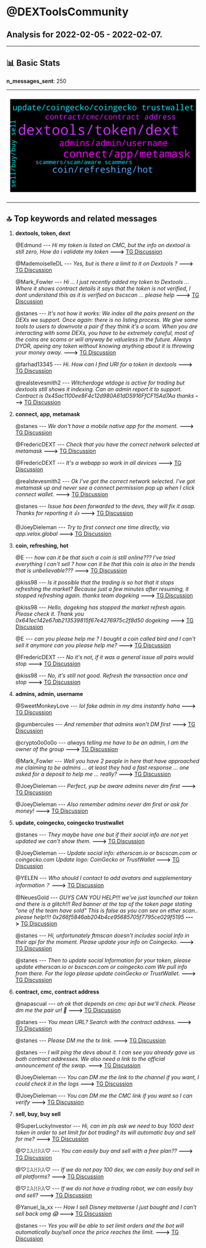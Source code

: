 # **@DEXToolsCommunity**
 ## Analysis for **2022-02-05** - **2022-02-07**.

---

## 📊 **Basic Stats**

**n_messages_sent**: 250

---
![wordcloud](DEXToolsCommunity_2Days_wordcloud.png)

---


## 🔝 **Top keywords and related messages**

1. **dextools, token, dext**

    @Edmund --- *Hi my token is listed on CMC, but the info on dextool is still zero, How do i validate my token* **--->** [TG Discussion](https://t.me/DEXToolsCommunity/332315)

    @MademoiselleDL --- *Yes, but is there a limit to it on Dextools ?* **--->** [TG Discussion](https://t.me/DEXToolsCommunity/331162)

    @Mark_Fowler --- *Hi ... I just recently added my token to Dextools ... Where it shows contract details it says that the token is not verified, I dont understand this as it is verified on bscscan ... please help* **--->** [TG Discussion](https://t.me/DEXToolsCommunity/332207)

    @stanes --- *It's not how it works: We index all the pairs present on the DEXs we support. Once again: there is no listing process. We give some tools to users to downvote a pair if they think it's a scam. When you are interacting with some DEXs, you have to be extremely careful, most of the coins are scams or will anyway be valueless in the future.  Always DYOR, apeing any token without knowing anything about it is throwing your money away.* **--->** [TG Discussion](https://t.me/DEXToolsCommunity/331144)

    @farhad13345 --- *Hi. How can I find URI for a token in dextools* **--->** [TG Discussion](https://t.me/DEXToolsCommunity/332514)

    @realstevesmith2 --- *Witcherdoge wtdoge is active for trading but dextools still shows it indexing. Can an admin report it to support. Contract is 0x45ac1100ee8F4c12d980A61dD5916FfCF15Ad7Aa thanks* **--->** [TG Discussion](https://t.me/DEXToolsCommunity/332330)

2. **connect, app, metamask**

    @stanes --- *We don't have a mobile native app for the moment.* **--->** [TG Discussion](https://t.me/DEXToolsCommunity/332525)

    @FredericDEXT --- *Check that you have the correct network selected at metamask* **--->** [TG Discussion](https://t.me/DEXToolsCommunity/331361)

    @FredericDEXT --- *It's a webapp so work in all devices* **--->** [TG Discussion](https://t.me/DEXToolsCommunity/332308)

    @realstevesmith2 --- *Ok  I've got the correct network selected. I've got metamask up and never see a connect permission pop up when I click connect wallet.* **--->** [TG Discussion](https://t.me/DEXToolsCommunity/331364)

    @stanes --- *Issue has been forwarded to the devs, they will fix it asap. Thanks for reporting it 👍* **--->** [TG Discussion](https://t.me/DEXToolsCommunity/332283)

    @JoeyDieleman --- *Try to first connect one time directly, via app.velox.global* **--->** [TG Discussion](https://t.me/DEXToolsCommunity/331367)

3. **coin, refreshing, hot**

    @E --- *how can it be that such a coin is still online??? I've tried everything I can't sell ? how can it be that this coin is also in the trends that is unbelievable???* **--->** [TG Discussion](https://t.me/DEXToolsCommunity/331138)

    @kiss98 --- *Is it possible that the trading is so hot that it stops refreshing the market? Because just a few minutes after resuming, it stopped refreshing again. thanks team  dogeking* **--->** [TG Discussion](https://t.me/DEXToolsCommunity/332583)

    @kiss98 --- *Hello, dogeking has stopped the market refresh again. Please check it. Thank you    0x641ec142e67ab213539815f67e4276975c2f8d50    dogeking* **--->** [TG Discussion](https://t.me/DEXToolsCommunity/332580)

    @E --- *can you please help me ? I bought a coin called bird and I can't sell it anymore can you please help me?* **--->** [TG Discussion](https://t.me/DEXToolsCommunity/331133)

    @FredericDEXT --- *No it's not, if it was a general issue all pairs would stop* **--->** [TG Discussion](https://t.me/DEXToolsCommunity/332584)

    @kiss98 --- *No, it's still not good. Refresh the transaction once and stop* **--->** [TG Discussion](https://t.me/DEXToolsCommunity/332591)

4. **admins, admin, username**

    @SweetMonkeyLove --- *lol fake admin in my dms instantly haha* **--->** [TG Discussion](https://t.me/DEXToolsCommunity/331998)

    @gumbercules --- *And remember that admins won't DM first* **--->** [TG Discussion](https://t.me/DEXToolsCommunity/332301)

    @crypto0o0o0o --- *always telling me have to be an admin, I am the owner of the group* **--->** [TG Discussion](https://t.me/DEXToolsCommunity/331069)

    @Mark_Fowler --- *Well you have 2 people in here that have approached me claiming to be admins ... at least they had a fast response  ... one asked for a deposit to help me ... really?* **--->** [TG Discussion](https://t.me/DEXToolsCommunity/332215)

    @JoeyDieleman --- *Perfect, yup be aware admins never dm first* **--->** [TG Discussion](https://t.me/DEXToolsCommunity/332081)

    @JoeyDieleman --- *Also remember admins never dm first or ask for money!* **--->** [TG Discussion](https://t.me/DEXToolsCommunity/332070)

5. **update, coingecko, coingecko trustwallet**

    @stanes --- *They maybe have one but if their social info are not yet updated we can't show them.* **--->** [TG Discussion](https://t.me/DEXToolsCommunity/331934)

    @JoeyDieleman --- *Update social info:  etherscan.io or bscscan.com or coingecko.com  Update logo:  CoinGecko or TrustWallet* **--->** [TG Discussion](https://t.me/DEXToolsCommunity/331101)

    @YELEN --- *Who should I contact to add avatars and supplementary information？* **--->** [TG Discussion](https://t.me/DEXToolsCommunity/331480)

    @NeuesGold --- *GUYS CAN YOU HELP!!!  we've just launched our token and there is a glitch!!!  Red banner at the top of the token page stating "one of the team have sold" This is false as you can see on ether scan.. please help!!!!   0x266f5846ab204b4ce95685705f7795ce029f5195* **--->** [TG Discussion](https://t.me/DEXToolsCommunity/331332)

    @stanes --- *Hi, unfortunately ftmscan doesn't includes social info in their api for the moment. Please update your info on Coingecko.* **--->** [TG Discussion](https://t.me/DEXToolsCommunity/332549)

    @stanes --- *Then to update social Information for your token, please update etherscan.io or bscscan.com or coingecko.com  We pull info from there.    For the logo please update coinGecko or TrustWallet.* **--->** [TG Discussion](https://t.me/DEXToolsCommunity/331806)

6. **contract, cmc, contract address**

    @napascual --- *oh ok that depends on cmc api but we'll check. Please dm me the pair url 🙏* **--->** [TG Discussion](https://t.me/DEXToolsCommunity/331847)

    @stanes --- *You mean URL?  Search with the contract address.* **--->** [TG Discussion](https://t.me/DEXToolsCommunity/332515)

    @stanes --- *Please DM me the tx link.* **--->** [TG Discussion](https://t.me/DEXToolsCommunity/332198)

    @stanes --- *I will ping the devs about it. I can see you already gave us both contract addresses. We also need a link to the official announcement of the swap.* **--->** [TG Discussion](https://t.me/DEXToolsCommunity/331953)

    @JoeyDieleman --- *You can DM me the link to the channel if you want, I could check it in the logs* **--->** [TG Discussion](https://t.me/DEXToolsCommunity/331076)

    @JoeyDieleman --- *You can DM me the CMC link if you want so I can verify* **--->** [TG Discussion](https://t.me/DEXToolsCommunity/331088)

7. **sell, buy, buy sell**

    @SuperLuckyInvestor --- *Hi, can im pls ask we need to buy 1000 dext token in order to set limit for bot trading? its will automatic buy and sell for me?* **--->** [TG Discussion](https://t.me/DEXToolsCommunity/332110)

    @♡𝚉𝙰𝙷𝚁𝙰♡ --- *You can easily buy and sell with a free plan??* **--->** [TG Discussion](https://t.me/DEXToolsCommunity/331093)

    @♡𝚉𝙰𝙷𝚁𝙰♡ --- *If we do not pay 100 dex, we can easily buy and sell in all platforms?* **--->** [TG Discussion](https://t.me/DEXToolsCommunity/331090)

    @♡𝚉𝙰𝙷𝚁𝙰♡ --- *If we do not have a trading robot, we can easily buy and sell?* **--->** [TG Discussion](https://t.me/DEXToolsCommunity/331080)

    @Yanuel_la_xx --- *How I sell Disney metaverse I just bought and I can’t sell back omg 😱* **--->** [TG Discussion](https://t.me/DEXToolsCommunity/332427)

    @stanes --- *Yes you will be able to set limit orders and the bot will automatically buy/sell once the price reaches the limit.* **--->** [TG Discussion](https://t.me/DEXToolsCommunity/332135)


